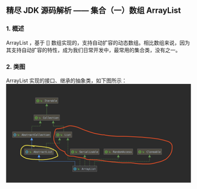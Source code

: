 ## 精尽 JDK 源码解析 —— 集合（一）数组 ArrayList
### 1. 概述
ArrayList ，基于 [] 数组实现的，支持自动扩容的动态数组。相比数组来说，因为其支持自动扩容的特性，成为我们日常开发中，最常用的集合类，没有之一。
### 2. 类图
ArrayList 实现的接口、继承的抽象类，如下图所示：
![](https://raw.githubusercontent.com/sucat1997/JavaSourceLearning/main/img/01.png)
